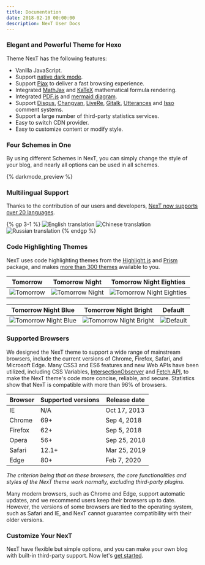 ```yaml
---
title: Documentation
date: 2018-02-10 00:00:00
description: NexT User Docs
---
```


### Elegant and Powerful Theme for Hexo

Theme NexT has the following features:

* Vanilla JavaScript.
* Support [native dark mode](https://caniuse.com/prefers-color-scheme).
* Support [Pjax](https://github.com/MoOx/pjax) to deliver a fast browsing experience.
* Integrated [MathJax](https://www.mathjax.org) and [KaTeX](https://katex.org) mathematical formula rendering.
* Integrated [PDF.js](https://mozilla.github.io/pdf.js/) and [mermaid diagram](https://mermaid-js.github.io/mermaid/).
* Support [Disqus](https://disqus.com), [Changyan](https://changyan.kuaizhan.com), [LiveRe](https://livere.com), [Gitalk](https://gitalk.github.io), [Utterances](https://utteranc.es) and [Isso](https://isso-comments.de) comment systems.
* Support a large number of third-party statistics services.
* Easy to switch CDN provider.
* Easy to customize content or modify style.

### Four Schemes in One

By using different Schemes in NexT, you can simply change the style of your blog, and nearly all options can be used in all schemes.

{% darkmode_preview %}

### Multilingual Support

Thanks to the contribution of our users and developers, [NexT now supports over 20 languages](/docs/theme-settings/internationalization.html#Choosing-Language).

{% gp 3-1 %}
![English translation](/images/en.png)
![Chinese translation](/images/cn.png)
![Russian translation](/images/ru.png)
{% endgp %}

### Code Highlighting Themes

NexT uses code highlighting themes from the [Highlight.js](https://highlightjs.org) and [Prism](https://prismjs.com) package, and makes [more than 300 themes](/docs/theme-settings/miscellaneous.html#Codeblock-Style) available to you.

<!-- Inspired by https://github.com/sindresorhus/css-in-readme-like-wat -->
| Tomorrow                  | Tomorrow Night                  | Tomorrow Night Eighties                             |
| :-----------------------: | :-----------------------------: | :-------------------------------------------------: |
| ![Tomorrow][Tomorrow]     | ![Tomorrow Night][]             | ![Tomorrow Night Eighties][Tomorrow Night Eighties] |

| Tomorrow Night Blue                         | Tomorrow Night Bright                           | Default                  |
| :-----------------------------------------: | :---------------------------------------------: | :----------------------: |
| ![Tomorrow Night Blue][Tomorrow Night Blue] | ![Tomorrow Night Bright][Tomorrow Night Bright] | ![Default][Default]      |

### Supported Browsers

We designed the NexT theme to support a wide range of mainstream browsers, include the current versions of Chrome, Firefox, Safari, and Microsoft Edge. Many CSS3 and ES6 features and new Web APIs have been utilized, including CSS Variables, [IntersectionObserver](https://caniuse.com/intersectionobserver) and [Fetch API](https://caniuse.com/fetch), to make the NexT theme's code more concise, reliable, and secure. Statistics show that NexT is compatible with more than 96% of browsers.

| Browser | Supported versions | Release date |
| - | - | - |
<i class="fab fa-internet-explorer fa-2x"></i> IE | N/A | Oct 17, 2013 |
<i class="fab fa-chrome fa-2x"></i> Chrome | 69+ | Sep 4, 2018 |
<i class="fab fa-firefox-browser fa-2x"></i> Firefox | 62+ | Sep 5, 2018 |
<i class="fab fa-opera fa-2x"></i> Opera | 56+ | Sep 25, 2018 |
<i class="fab fa-safari fa-2x"></i> Safari | 12.1+ | Mar 25, 2019 |
<i class="fab fa-edge fa-2x"></i> Edge | 80+ | Feb 7, 2020 |

*The criterion being that on these browsers, the core functionalities and styles of the NexT theme work normally, excluding third-party plugins.*

Many modern browsers, such as Chrome and Edge, support automatic updates, and we recommend users keep their browsers up to date. However, the versions of some browsers are tied to the operating system, such as Safari and IE, and NexT cannot guarantee compatibility with their older versions.

### Customize Your NexT

NexT have flexible but simple options, and you can make your own blog with built-in third-party support. Now let's [get started](/docs/getting-started/).

[Tomorrow]: /images/tomorrow.svg
[Tomorrow Night]: /images/tomorrow-night.svg
[Tomorrow Night Eighties]: /images/tomorrow-night-eighties.svg
[Tomorrow Night Blue]: /images/tomorrow-night-blue.svg
[Tomorrow Night Bright]: /images/tomorrow-night-bright.svg
[Default]: /images/default.svg

